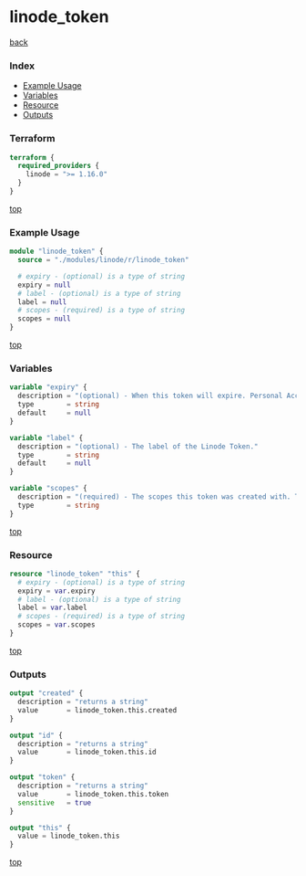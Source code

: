 # linode_token

[back](../linode.md)

### Index

- [Example Usage](#example-usage)
- [Variables](#variables)
- [Resource](#resource)
- [Outputs](#outputs)

### Terraform

```terraform
terraform {
  required_providers {
    linode = ">= 1.16.0"
  }
}
```

[top](#index)

### Example Usage

```terraform
module "linode_token" {
  source = "./modules/linode/r/linode_token"

  # expiry - (optional) is a type of string
  expiry = null
  # label - (optional) is a type of string
  label = null
  # scopes - (required) is a type of string
  scopes = null
}
```

[top](#index)

### Variables

```terraform
variable "expiry" {
  description = "(optional) - When this token will expire. Personal Access Tokens cannot be renewed, so after this time the token will be completely unusable and a new token will need to be generated. Tokens may be created with 'null' as their expiry and will never expire unless revoked."
  type        = string
  default     = null
}

variable "label" {
  description = "(optional) - The label of the Linode Token."
  type        = string
  default     = null
}

variable "scopes" {
  description = "(required) - The scopes this token was created with. These define what parts of the Account the token can be used to access. Many command-line tools, such as the Linode CLI, require tokens with access to *. Tokens with more restrictive scopes are generally more secure."
  type        = string
}
```

[top](#index)

### Resource

```terraform
resource "linode_token" "this" {
  # expiry - (optional) is a type of string
  expiry = var.expiry
  # label - (optional) is a type of string
  label = var.label
  # scopes - (required) is a type of string
  scopes = var.scopes
}
```

[top](#index)

### Outputs

```terraform
output "created" {
  description = "returns a string"
  value       = linode_token.this.created
}

output "id" {
  description = "returns a string"
  value       = linode_token.this.id
}

output "token" {
  description = "returns a string"
  value       = linode_token.this.token
  sensitive   = true
}

output "this" {
  value = linode_token.this
}
```

[top](#index)